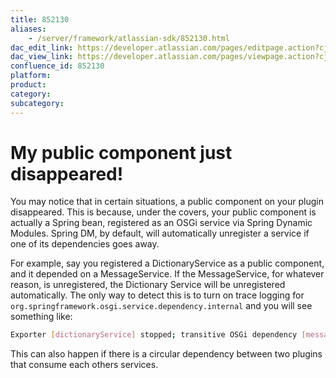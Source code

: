 ```yaml
---
title: 852130
aliases:
    - /server/framework/atlassian-sdk/852130.html
dac_edit_link: https://developer.atlassian.com/pages/editpage.action?cjm=wozere&pageId=852130
dac_view_link: https://developer.atlassian.com/pages/viewpage.action?cjm=wozere&pageId=852130
confluence_id: 852130
platform:
product:
category:
subcategory:
---
```

# My public component just disappeared!

You may notice that in certain situations, a public component on your plugin disappeared. This is because, under the covers, your public component is actually a Spring bean, registered as an OSGi service via Spring Dynamic Modules. Spring DM, by default, will automatically unregister a service if one of its dependencies goes away.

For example, say you registered a DictionaryService as a public component, and it depended on a MessageService. If the MessageService, for whatever reason, is unregistered, the Dictionary Service will be unregistered automatically. The only way to detect this is to turn on trace logging for `org.springframework.osgi.service.dependency.internal` and you will see something like:

``` bash
Exporter [dictionaryService] stopped; transitive OSGi dependency [messageService] is unsatifised
```

This can also happen if there is a circular dependency between two plugins that consume each others services.

























